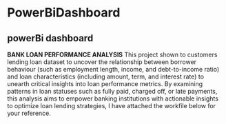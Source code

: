 # PowerBiDashboard

## powerBi dashboard

**BANK LOAN PERFORMANCE ANALYSIS**
This project shown to customers lending loan dataset to uncover the relationship between borrower behaviour (such as employment length, income, and debt-to-income ratio) and loan characteristics (including amount, term, and interest rate) to unearth critical insights into loan performance metrics. By examining patterns in loan statuses such as fully paid, charged off, or late payments, this analysis aims to empower banking institutions with actionable insights to optimize loan lending strategies, I have attached the workfile below for your reference.
